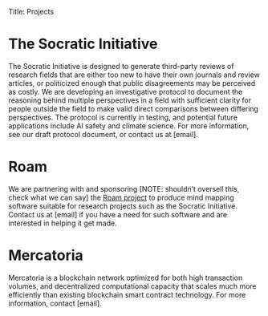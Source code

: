 Title: Projects 

The Socratic Initiative
=======================
The Socratic Initiative is designed to generate third-party reviews of research fields that are either too new to have their own journals and review articles, or politicized enough that public disagreements may be perceived as costly. We are developing an investigative protocol to document the reasoning behind multiple perspectives in a field with sufficient clarity for people outside the field to make valid direct comparisons between differing perspectives. The protocol is currently in testing, and potential future applications include AI safety and climate science. For more information, see our draft protocol document, or contact us at [email].

Roam
====
We are partnering with and sponsoring [NOTE: shouldn’t oversell this, check what we can say] the [Roam project](http://roamincards.com/) to produce mind mapping software suitable for research projects such as the Socratic Initiative. Contact us at [email] if you have a need for such software and are interested in helping it get made.

Mercatoria
==========
Mercatoria is a blockchain network optimized for both high transaction volumes, and decentralized computational capacity that scales much more efficiently than existing blockchain smart contract technology. For more information, contact [email].
